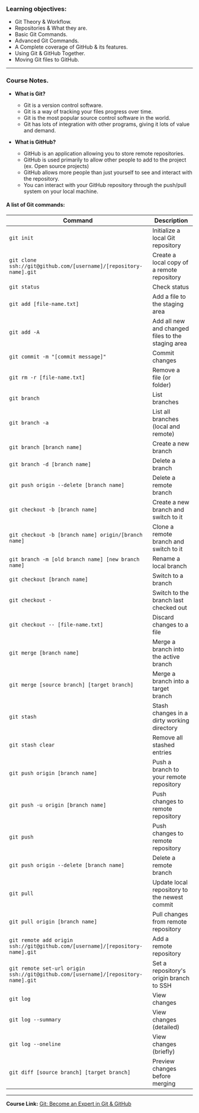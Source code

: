 ### Learning objectives:

- Git Theory & Workflow.
- Repositories & What they are.
- Basic Git Commands.
- Advanced Git Commands.
- A Complete coverage of GitHub & its features.
- Using Git & GitHub Together.
- Moving Git files to GitHub.

---

### Course Notes.

- **What is Git?**

  - Git is a version control software.
  - Git is a way of tracking your files progress over time.
  - Git is the most popular source control software in the world.
  - Git has lots of integration with other programs, giving it lots of value and demand.

- **What is GitHub?**

  - GitHub is an application allowing you to store remote repositories.
  - GitHub is used primarily to allow other people to add to the project (ex. Open source projects)
  - GitHub allows more people than just yourself to see and interact with the repository.
  - You can interact with your GitHub repository through the push/pull system on your local machine.

#### A list of Git commands:

| Command                                                                           | Description                                       |
| --------------------------------------------------------------------------------- | ------------------------------------------------- |
| `git init`                                                                        | Initialize a local Git repository                 |
| `git clone ssh://git@github.com/[username]/[repository-name].git`                 | Create a local copy of a remote repository        |
| `git status`                                                                      | Check status                                      |
| `git add [file-name.txt]`                                                         | Add a file to the staging area                    |
| `git add -A`                                                                      | Add all new and changed files to the staging area |
| `git commit -m "[commit message]"`                                                | Commit changes                                    |
| `git rm -r [file-name.txt]`                                                       | Remove a file (or folder)                         |
| `git branch`                                                                      | List branches                                     |
| `git branch -a`                                                                   | List all branches (local and remote)              |
| `git branch [branch name]`                                                        | Create a new branch                               |
| `git branch -d [branch name]`                                                     | Delete a branch                                   |
| `git push origin --delete [branch name]`                                          | Delete a remote branch                            |
| `git checkout -b [branch name]`                                                   | Create a new branch and switch to it              |
| `git checkout -b [branch name] origin/[branch name]`                              | Clone a remote branch and switch to it            |
| `git branch -m [old branch name] [new branch name]`                               | Rename a local branch                             |
| `git checkout [branch name]`                                                      | Switch to a branch                                |
| `git checkout -`                                                                  | Switch to the branch last checked out             |
| `git checkout -- [file-name.txt]`                                                 | Discard changes to a file                         |
| `git merge [branch name]`                                                         | Merge a branch into the active branch             |
| `git merge [source branch] [target branch]`                                       | Merge a branch into a target branch               |
| `git stash`                                                                       | Stash changes in a dirty working directory        |
| `git stash clear`                                                                 | Remove all stashed entries                        |
| `git push origin [branch name]`                                                   | Push a branch to your remote repository           |
| `git push -u origin [branch name]`                                                | Push changes to remote repository                 |
| `git push`                                                                        | Push changes to remote repository                 |
| `git push origin --delete [branch name]`                                          | Delete a remote branch                            |
| `git pull`                                                                        | Update local repository to the newest commit      |
| `git pull origin [branch name]`                                                   | Pull changes from remote repository               |
| `git remote add origin ssh://git@github.com/[username]/[repository-name].git`     | Add a remote repository                           |
| `git remote set-url origin ssh://git@github.com/[username]/[repository-name].git` | Set a repository's origin branch to SSH           |
| `git log`                                                                         | View changes                                      |
| `git log --summary`                                                               | View changes (detailed)                           |
| `git log --oneline`                                                               | View changes (briefly)                            |
| `git diff [source branch] [target branch]`                                        | Preview changes before merging                    |

---

**Course Link:** [Git: Become an Expert in Git & GitHub](https://www.udemy.com/course/git-expert-4-hours/)
